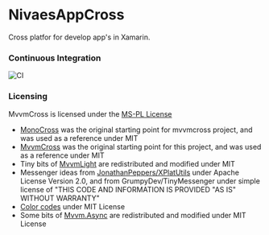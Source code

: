 # NivaesAppCross
Cross platfor for develop app's in Xamarin.

### Continuous Integration

![CI](https://github.com/Nivaes/Nivaes.App/workflows/Continuous%20Integration/badge.svg)

### Licensing

MvvmCross is licensed under the [MS-PL License](https://opensource.org/licenses/ms-pl.html)

* [MonoCross](https://code.google.com/p/monocross/) was the original starting point for mvvmcross project, and was used as a reference under MIT
* [MvvmCross](https://github.com/MvvmCross/) was the original starting point for this project, and was used as a reference under MIT
* Tiny bits of [MvvmLight](https://mvvmlight.codeplex.com/) are redistributed and modified under MIT
* Messenger ideas from [JonathanPeppers/XPlatUtils](https://github.com/jonathanpeppers/XPlatUtils) under Apache License Version 2.0, and from GrumpyDev/TinyMessenger under simple license of "THIS CODE AND INFORMATION IS PROVIDED "AS IS" WITHOUT WARRANTY"
* [Color codes](https://github.com/mono/sysdrawing-coregraphics) under MIT License
* Some bits of [Mvvm.Async](https://github.com/StephenCleary/Mvvm.Async) are redistributed and modified under MIT License
